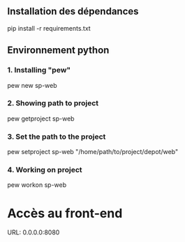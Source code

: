 ## Installation des dépendances
pip install -r requirements.txt

## Environnement python
### 1. Installing "pew"
pew new sp-web
### 2. Showing path to project
pew getproject sp-web 
### 3. Set the path to the project
pew setproject sp-web "/home/path/to/project/depot/web"
### 4. Working on project
pew workon sp-web

# Accès au front-end
URL: 0.0.0.0:8080